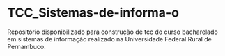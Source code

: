# TCC_Sistemas-de-informa-o
Repositório disponibilizado para construção de tcc do curso bacharelado em sistemas de informação realizado na Universidade Federal Rural de Pernambuco.
